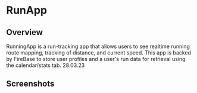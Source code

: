 # RunApp

## Overview 
RunningApp is a run-tracking app that allows users to see realtime running route mapping, tracking of distance, and current speed.  This app is backed by FireBase to store user profiles and a user's run data for retrieval using the calendar/stats tab. 
28.03.23
## Screenshots
